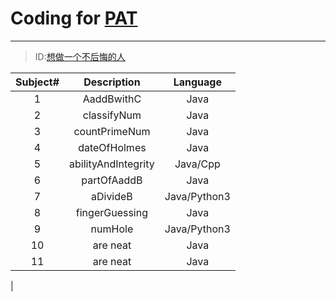 
# Coding for [PAT](https://www.nowcoder.com/ )

---

> ID:[想做一个不后悔的人](https://www.nowcoder.com/profile/9524432/resume#menubox)



| Subject#      | Description   | Language|
| :------------:|:-------------:| :-----:|
| 1 | AaddBwithC| Java|
| 2 | classifyNum      |   Java|
| 3 | countPrimeNum      |    Java |
| 4 | dateOfHolmes    |    Java |
| 5 | abilityAndIntegrity      |    Java/Cpp |
| 6 | partOfAaddB      |    Java |
| 7 | aDivideB    |   Java/Python3 |
| 8 | fingerGuessing      |    Java |
| 9 | numHole      |    Java/Python3 |
| 10 | are neat      |    Java |
| 11 | are neat      |    Java |
|